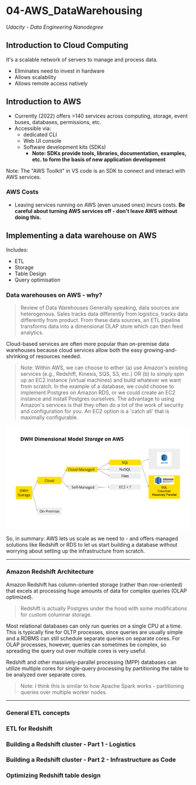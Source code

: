 # 04-AWS_DataWarehousing
_Udacity - Data Engineering Nanodegree_

## Introduction to Cloud Computing
It's a scalable network of servers to manage and process data.

- Eliminates need to invest in hardware
- Allows scalability
- Allows remote access natively

## Introduction to AWS
- Currently (2022) offers >140 services across computing, storage, event buses, databases, permissions, etc.
- Accessible via:
  - dedicated CLI
  - Web UI console
  - Software development kits (SDKs)
    - **Note: SDKs provide tools, libraries, documentation, examples, etc. to form the basis of new application development**

Note: The "AWS Toolkit" in VS code is an SDK to connect and interact with AWS services.
  
### AWS Costs
- Leaving services running on AWS (even unused ones) incurs costs. **Be careful about turning AWS services off - don't leave AWS without doing this.**

## Implementing a data warehouse on AWS
Includes:
- ETL
- Storage
- Table Design
- Query optimisation

### Data warehouses on AWS - why?

>Review of Data Warehouses
Generally speaking, data sources are heterogenous. Sales tracks data differently from logistics, tracks data differently from product.
From these data sources, an ETL pipeline transforms data into a dimensional OLAP store which can then feed analytics.

Cloud-based services are often more popular than on-premise data warehouses because cloud services allow both the easy growing-and-shrinking of resources needed.

>Note: Within AWS, we can choose to either (a) use Amazon's existing services (e.g., Redshift, Kinesis, SQS, S3, etc.) OR (b) to simply spin up an EC2 instance (virtual machines) and build whatever we want from scratch.
In the example of a database, we could choose to implement Postgres on Amazon RDS, or we could create an EC2 instance and install Postgres ourselves.
The advantage to using Amazon's services is that they often do a lot of the work of security and configuration for you. An EC2 option is a 'catch all' that is maximally configurable.

![image](./media/aws_dwh.png)

So, in summary: AWS lets us scale as we need to - and offers managed solutions like Redshift or RDS to let us start building a database without worrying about setting up the infrastructure from scratch.

---

### Amazon Redshift Architecture
Amazon Redshift has column-oriented storage (rather than row-oriented) that excels at processing huge amounts of data for complex queries (OLAP optimized).

>Redshift is actually Postgres under the hood with some modifications for custom columnar storage.

Most relational databases can only run queries on a single CPU at a time. This is typically fine for OLTP processes, since queries are usually simple and a RDBMS can still schedule separate queries on separate cores. For OLAP processes, however, queries can sometimes be complex, so spreading the query out over multiple cores is very useful.

Redshift and other massively-parallel processing (MPP) databases can utilize multiple cores for single-query processing by partitioning the table to be analyzed over separate cores.

>Note: I think this is similar to how Apache Spark works - partitioning queries over multiple worker nodes.

---

### General ETL concepts

### ETL for Redshift

### Building a Redshift cluster - Part 1 - Logistics

### Building a Redshift cluster - Part 2 - Infrastructure as Code

### Optimizing Redshift table design

